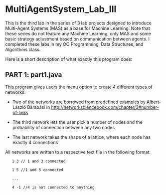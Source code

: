 # MultiAgentSystem_Lab_III
This is the third lab in the series of 3 lab projects designed to introduce Multi-Agent Systems (MAS) as a base for Machine Learning. Note that these series do not feature any Machine Learning, only MAS and some basic strategy adjustment based on communication between agents. I completed these labs in my OO Programming, Data Structures, and Algorithms class.

Here is a short description of what exactly this program does:

 ## PART 1: part1.java
This program gives users the menu option to create 4 different types of networks:

* Two of the networks are borrowed from predefined examples by Albert-László Barabási in http://networksciencebook.com/chapter/3#number-of-links

* The third network lets the user pick a number of nodes and the probability of connection between any two nodes

* The last network takes the shape of a lattice, where each node has exactly 4 connections


 
All networks are written to a respective text file in the following format:

       1 3 // 1 and 3 connected
      
       1 5 //1 and 5 connected
       
       ...
       
       4 -1 //4 is not connected to anything
   
  
